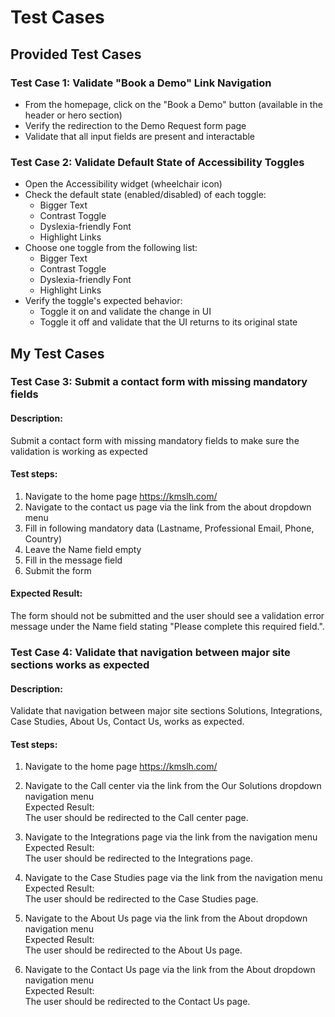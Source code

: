 # Test Cases

## Provided Test Cases

### Test Case 1: Validate "Book a Demo" Link Navigation
- From the homepage, click on the "Book a Demo" button (available in the header or hero section)
- Verify the redirection to the Demo Request form page
- Validate that all input fields are present and interactable

### Test Case 2: Validate Default State of Accessibility Toggles
- Open the Accessibility widget (wheelchair icon)
- Check the default state (enabled/disabled) of each toggle:
  - Bigger Text
  - Contrast Toggle
  - Dyslexia-friendly Font
  - Highlight Links
- Choose one toggle from the following list:
  - Bigger Text
  - Contrast Toggle
  - Dyslexia-friendly Font
  - Highlight Links
- Verify the toggle's expected behavior:
  - Toggle it on and validate the change in UI
  - Toggle it off and validate that the UI returns to its original state

## My Test Cases

### Test Case 3: Submit a contact form with missing mandatory fields
#### Description:
Submit a contact form with missing mandatory fields to make sure the validation is working as expected
#### Test steps:
1. Navigate to the home page https://kmslh.com/
2. Navigate to the contact us page via the link from the about dropdown menu
3. Fill in following mandatory data (Lastname, Professional Email, Phone, Country)
4. Leave the Name field empty
5. Fill in the message field
6. Submit the form

#### Expected Result:
The form should not be submitted and the user should see a validation error message under the Name field stating "Please complete this required field.".


### Test Case 4: Validate that navigation between major site sections works as expected
#### Description:
Validate that navigation between major site sections Solutions, Integrations, Case Studies, About Us, Contact Us, works as expected.
#### Test steps:
1. Navigate to the home page https://kmslh.com/
2. Navigate to the Call center via the link from the Our Solutions dropdown navigation menu  
  Expected Result:  
  The user should be redirected to the Call center page.  

3. Navigate to the Integrations page via the link from the navigation menu  
  Expected Result:  
  The user should be redirected to the Integrations page.  

4. Navigate to the Case Studies page via the link from the navigation menu  
  Expected Result:  
  The user should be redirected to the Case Studies page.  

5. Navigate to the About Us page via the link from the About dropdown navigation menu  
  Expected Result:  
  The user should be redirected to the About Us page.  

6. Navigate to the Contact Us page via the link from the About dropdown navigation menu  
  Expected Result:  
  The user should be redirected to the Contact Us page.





